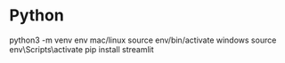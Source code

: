 # Python

python3 -m venv env
mac/linux source env/bin/activate
windows source env\Scripts\activate
pip install streamlit 
